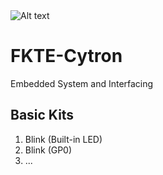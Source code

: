 <img src="https://norasmadi.unimap.edu.my/images/banner.png" alt="Alt text" title="Optional title">


# FKTE-Cytron
Embedded System and Interfacing

## Basic Kits
1. Blink (Built-in LED)
2. Blink (GP0)
3. ...
